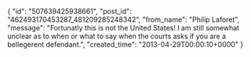  {
   "id": "507639425938661",
   "post_id": "462493170453287_481209285248342",
   "from_name": "Philip Laforet",
   "message": "Fortunatly this is not the United States! I am still somewhat unclear as to when or what to say when the courts asks if you are a bellegerent defendant.",
   "created_time": "2013-04-29T00:00:10+0000"
 }
